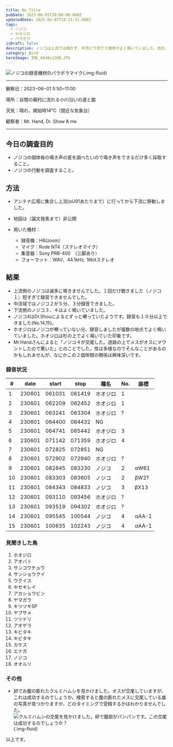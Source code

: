 ```yaml
---
title: No Title
pubDate: 2023-06-01T20:00:00.000Z
updatedDate: 2025-02-07T18:21:31.000Z
tags:
  - ノジコ
  - ホオジロ
  - パラボラ
isDraft: false
description: ノジコは上流では鳴かず、中流と下流で３個体がよく鳴いていました。他方、ホオジロは色々な場所でよく囀っていたのでこのコントラストが印象的です。
category: Bird
heroImage: IMG_6640x1200.JPG
---
```






![ノジコの録音機材のパラボラマイク](https://object-storage.tyo2.conoha.io/v1/nc_.../blog-astro-assets/IMG_6640x1200.JPG){.img-fluid}



---

観察日：2023−06−01 5:50~11:00

場所：谷間の廃村に流れる小川沿いの道と脇

天気：晴れ、開始時14℃（間近な気象台）

観察者：Mr. Hand, Dr. Show  & me

---

## 今日の調査目的

- ノジコの個体毎の鳴き声の差を調べたいので鳴き声をできるだけ多く採取すること。
- ノジコの行動を調査すること。

## 方法

- アンテナ広場に集合し上流(αU91あたりまで）に行ってから下流に移動しました。

- 地図は（論文発表まで）非公開

- 用いた機材：
  - 録音機：H6(zoom）
  - マイク：Rode NT4（ステレオマイク）
  - 集音器：Sony PRB-400　（三脚あり）
  - フォーマット：WAV、44.1kHz, 16bitステレオ

## 結果

- 上流側のノジコは滅多に鳴きませんでした。１回だけ聴きました（ノジコ１）短すぎて録音できませんでした。
- 中流域ではノジコ２が５分、３分録音できました。
- 下流側のノジコ３、４はよく鳴いていました。
- ノジコ4はDr.Shouによるとずっと囀っていたようです。録音も１０分以上できました(No.14,15)。
- ホオジロはノジコが囀っていない分、録音しましたが複数の地点でよく鳴いていました。ホオジロは杉の上でよく鳴いていた印象です。
- Mr.Handさんによると「ノジコ４が交尾した。道路の上でメスがオスにマウントしたので驚いた」とのことでした。性は多様なのでそんなことがあるのかもしれませんが、なにかこの２個体間の関係は興味深いです。

### 録音状況

| #    | date | start | stop | 種名 | No.  | 座標 |
| ---- | ---- | ----- | ---- | ---- | ---- | ---- |
|1|230601|061031|061419|ホオジロ|1||
|2|230601|062209|062452|ホオジロ|1||
|3|230601|063241|063304|ホオジロ|?||
|4|230601|064400|064432|NG|||
|5|230601|064741|065442|ホオジロ|3||
|6|230601|071142|071359|ホオジロ|4||
|7|230601|072825|072851|NG|||
|8|230601|072902|072940|ホオジロ|?||
|9|230601|082845|083230|ノジコ|2|αW61|
|10|230601|083303|083605|ノジコ|2|βW2?|
|11|230601|084343|084833|ノジコ|3|βX13|
|12|230601|093110|093456|ホオジロ|?||
|13|230601|093519|094302|ホオジロ|?||
|14|230601|095545|100544|ノジコ|4|αAA-1|
|15|230601|100635|102243|ノジコ|4|αAA-1|





### 見聞きした鳥

1. ホオジロ
2. アオバト
3. サンコウチョウ
4. サンショウクイ
5. ウグイス
6. キセキレイ
7. アカショウビン
8. ヤマガラ
9. キツツキSP
10. ヤブサメ
11. ツツドリ
12. アオゲラ
13. キビタキ
14. キビタキ
15. カケス
16. エナガ
17. ノジコ
18. オオルリ

### その他

- 卵でお腹の膨れたクルミハムシを見かけました。オスが交尾していますが、これは成功するのでしょうか。検索すると腹の膨れたメスに交尾している雄の写真が見つかりますが、どのタイミングで受精するかはわかりませんでした。
![クルミハムシの交尾を見かけました。卵で腹部がパンパンです。この交尾は成功するのでしょうか？](https://object-storage.tyo2.conoha.io/v1/nc_.../blog-astro-assets/IMG_6672x1200.JPG){.img-fluid}



以上です。
